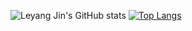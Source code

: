 ![Leyang Jin's GitHub stats](https://github-readme-stats.vercel.app/api?username=leyangjin&count_private=true&show_icons=true&theme=gruvbox_light&hide=stars)
[![Top Langs](https://github-readme-stats.vercel.app/api/top-langs/?username=leyangjin&count_private=true)](https://github.com/leyangjin/github-readme-stats)
